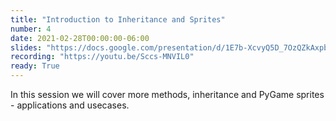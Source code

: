 ```yaml
---
title: "Introduction to Inheritance and Sprites"
number: 4
date: 2021-02-28T00:00:00-06:00
slides: "https://docs.google.com/presentation/d/1E7b-XcvyQ5D_7OzQZkAxpb5faplbZ3MCvgl9QTiKFHI/edit?usp=sharing"
recording: "https://youtu.be/Sccs-MNVIL0"
ready: True
---
```


In this session we will cover more methods, inheritance and PyGame sprites - applications and usecases.
